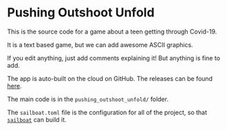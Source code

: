 # Pushing Outshoot Unfold

This is the source code for a game about a teen getting through Covid-19.

It is a text based game, but we can add awesome ASCII graphics.

If you edit anything, just add comments explaining it! But anything is fine to add.

The app is auto-built on the cloud on GitHub. The releases can be found [here](https://github.com/po-unfold/game/releases).

The main code is in the `pushing_outshoot_unfold/` folder.

The `sailboat.toml` file is the configuration for all of the project, so that [`sailboat`](https://github.com/cole-wilson/sailboat) can build it.

